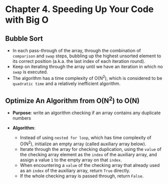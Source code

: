 # Chapter 4. Speeding Up Your Code with Big O


## Bubble Sort

- In each pass-through of the array, through the combination of `comparison` and `swap` steps, bubbling up the highest unsorted element to its correct position (a.k.a. the last index of each iteration round).
- Keep on iterating through the array until we have an iteration in which no `swap` is executed.
- The algorithm has a time complexity of O(N<sup>2</sup>), which is considered to be `quadratic time` and a relatively inefficient algorithm.


## Optimize An Algorithm from O(N<sup>2</sup>) to O(N)

- **Purpose**: write an algorithm checking if an array contains any duplicate numbers

- **Algorithm**:
    - Instead of using `nested for loop`, which has time complexity of O(N<sup>2</sup>), initialize an empty array (called auxiliary array below). 
    - Iterate through the array for checking duplication, using the `value` of the checking array element as the `index` of the auxiliary array, and assign a value `1` to the empty array on that `index`.
    - When encountering a `value` of the checking array that already used as an `index` of the auxiliary array, return `True` directly.
    - If the whole checking array is passed through, return `False`.

